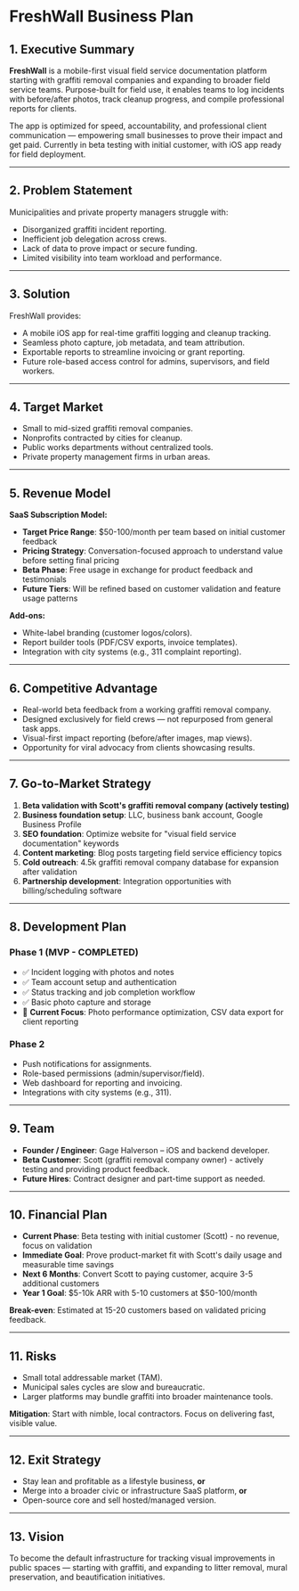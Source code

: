 # FreshWall Business Plan

## 1. Executive Summary

**FreshWall** is a mobile-first visual field service documentation platform starting with graffiti removal companies and expanding to broader field service teams. Purpose-built for field use, it enables teams to log incidents with before/after photos, track cleanup progress, and compile professional reports for clients.

The app is optimized for speed, accountability, and professional client communication — empowering small businesses to prove their impact and get paid. Currently in beta testing with initial customer, with iOS app ready for field deployment.

---

## 2. Problem Statement

Municipalities and private property managers struggle with:

- Disorganized graffiti incident reporting.
- Inefficient job delegation across crews.
- Lack of data to prove impact or secure funding.
- Limited visibility into team workload and performance.

---

## 3. Solution

FreshWall provides:

- A mobile iOS app for real-time graffiti logging and cleanup tracking.
- Seamless photo capture, job metadata, and team attribution.
- Exportable reports to streamline invoicing or grant reporting.
- Future role-based access control for admins, supervisors, and field workers.

---

## 4. Target Market

- Small to mid-sized graffiti removal companies.
- Nonprofits contracted by cities for cleanup.
- Public works departments without centralized tools.
- Private property management firms in urban areas.

---

## 5. Revenue Model

**SaaS Subscription Model:**

- **Target Price Range**: $50-100/month per team based on initial customer feedback
- **Pricing Strategy**: Conversation-focused approach to understand value before setting final pricing
- **Beta Phase**: Free usage in exchange for product feedback and testimonials
- **Future Tiers**: Will be refined based on customer validation and feature usage patterns

**Add-ons:**

- White-label branding (customer logos/colors).
- Report builder tools (PDF/CSV exports, invoice templates).
- Integration with city systems (e.g., 311 complaint reporting).

---

## 6. Competitive Advantage

- Real-world beta feedback from a working graffiti removal company.
- Designed exclusively for field crews — not repurposed from general task apps.
- Visual-first impact reporting (before/after images, map views).
- Opportunity for viral advocacy from clients showcasing results.

---

## 7. Go-to-Market Strategy

1. **Beta validation with Scott's graffiti removal company (actively testing)**
2. **Business foundation setup**: LLC, business bank account, Google Business Profile
3. **SEO foundation**: Optimize website for "visual field service documentation" keywords
4. **Content marketing**: Blog posts targeting field service efficiency topics
5. **Cold outreach**: 4.5k graffiti removal company database for expansion after validation
6. **Partnership development**: Integration opportunities with billing/scheduling software

---

## 8. Development Plan

### Phase 1 (MVP - COMPLETED)

- ✅ Incident logging with photos and notes
- ✅ Team account setup and authentication
- ✅ Status tracking and job completion workflow
- ✅ Basic photo capture and storage
- 🔄 **Current Focus**: Photo performance optimization, CSV data export for client reporting

### Phase 2

- Push notifications for assignments.
- Role-based permissions (admin/supervisor/field).
- Web dashboard for reporting and invoicing.
- Integrations with city systems (e.g., 311).

---

## 9. Team

- **Founder / Engineer**: Gage Halverson – iOS and backend developer.
- **Beta Customer**: Scott (graffiti removal company owner) - actively testing and providing product feedback.
- **Future Hires**: Contract designer and part-time support as needed.

---

## 10. Financial Plan

- **Current Phase**: Beta testing with initial customer (Scott) - no revenue, focus on validation
- **Immediate Goal**: Prove product-market fit with Scott's daily usage and measurable time savings
- **Next 6 Months**: Convert Scott to paying customer, acquire 3-5 additional customers
- **Year 1 Goal**: $5-10k ARR with 5-10 customers at $50-100/month

**Break-even**: Estimated at 15-20 customers based on validated pricing feedback.

---

## 11. Risks

- Small total addressable market (TAM).
- Municipal sales cycles are slow and bureaucratic.
- Larger platforms may bundle graffiti into broader maintenance tools.

**Mitigation**: Start with nimble, local contractors. Focus on delivering fast, visible value.

---

## 12. Exit Strategy

- Stay lean and profitable as a lifestyle business, **or**
- Merge into a broader civic or infrastructure SaaS platform, **or**
- Open-source core and sell hosted/managed version.

---

## 13. Vision

To become the default infrastructure for tracking visual improvements in public spaces — starting with graffiti, and expanding to litter removal, mural preservation, and beautification initiatives.
